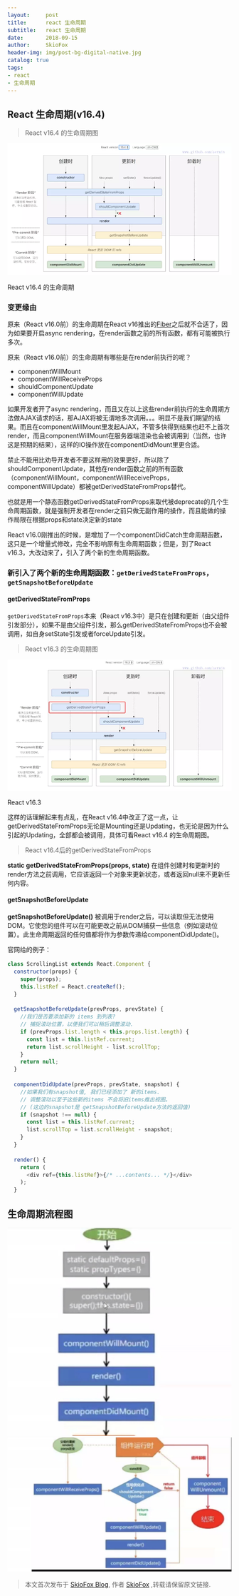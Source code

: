 ```yaml
---
layout:     post
title:      react 生命周期
subtitle:   react 生命周期
date:       2018-09-15
author:     SkioFox
header-img: img/post-bg-digital-native.jpg
catalog: true
tags:
- react
- 生命周期
---
```


## React 生命周期(v16.4)

> React v16.4 的生命周期图

![avatar](/img/react/react-lifeStyle.webp)

React v16.4 的生命周期

### 变更缘由

原来（React v16.0前）的生命周期在React v16推出的[Fiber](https://zhuanlan.zhihu.com/p/26027085)之后就不合适了，因为如果要开启async rendering，在render函数之前的所有函数，都有可能被执行多次。

原来（React v16.0前）的生命周期有哪些是在render前执行的呢？

- componentWillMount
- componentWillReceiveProps
- shouldComponentUpdate
- componentWillUpdate

如果开发者开了async rendering，而且又在以上这些render前执行的生命周期方法做AJAX请求的话，那AJAX将被无谓地多次调用。。。明显不是我们期望的结果。而且在componentWillMount里发起AJAX，不管多快得到结果也赶不上首次render，而且componentWillMount在服务器端渲染也会被调用到（当然，也许这是预期的结果），这样的IO操作放在componentDidMount里更合适。

禁止不能用比劝导开发者不要这样用的效果更好，所以除了shouldComponentUpdate，其他在render函数之前的所有函数（componentWillMount，componentWillReceiveProps，componentWillUpdate）都被getDerivedStateFromProps替代。

也就是用一个静态函数getDerivedStateFromProps来取代被deprecate的几个生命周期函数，就是强制开发者在render之前只做无副作用的操作，而且能做的操作局限在根据props和state决定新的state

React v16.0刚推出的时候，是增加了一个componentDidCatch生命周期函数，这只是一个增量式修改，完全不影响原有生命周期函数；但是，到了React v16.3，大改动来了，引入了两个新的生命周期函数。

### 新引入了两个新的生命周期函数：`getDerivedStateFromProps`，`getSnapshotBeforeUpdate` 

#### getDerivedStateFromProps

`getDerivedStateFromProps`本来（React v16.3中）是只在创建和更新（由父组件引发部分），如果不是由父组件引发，那么getDerivedStateFromProps也不会被调用，如自身setState引发或者forceUpdate引发。

> React v16.3 的生命周期图

![avatar](/img/react/react-lifeStyle-1.webp)

React v16.3

这样的话理解起来有点乱，在React v16.4中改正了这一点，让getDerivedStateFromProps无论是Mounting还是Updating，也无论是因为什么引起的Updating，全部都会被调用，具体可看React v16.4 的生命周期图。

> React v16.4后的getDerivedStateFromProps

**static getDerivedStateFromProps(props, state)** 在组件创建时和更新时的render方法之前调用，它应该返回一个对象来更新状态，或者返回null来不更新任何内容。

#### getSnapshotBeforeUpdate

**getSnapshotBeforeUpdate()** 被调用于render之后，可以读取但无法使用DOM。它使您的组件可以在可能更改之前从DOM捕获一些信息（例如滚动位置）。此生命周期返回的任何值都将作为参数传递给componentDidUpdate()。

官网给的例子：

```js
class ScrollingList extends React.Component {
  constructor(props) {
    super(props);
    this.listRef = React.createRef();
  }

  getSnapshotBeforeUpdate(prevProps, prevState) {
    //我们是否要添加新的 items 到列表?
    // 捕捉滚动位置，以便我们可以稍后调整滚动.
    if (prevProps.list.length < this.props.list.length) {
      const list = this.listRef.current;
      return list.scrollHeight - list.scrollTop;
    }
    return null;
  }

  componentDidUpdate(prevProps, prevState, snapshot) {
    //如果我们有snapshot值, 我们已经添加了 新的items.
    // 调整滚动以至于这些新的items 不会将旧items推出视图。
    // (这边的snapshot是 getSnapshotBeforeUpdate方法的返回值)
    if (snapshot !== null) {
      const list = this.listRef.current;
      list.scrollTop = list.scrollHeight - snapshot;
    }
  }

  render() {
    return (
      <div ref={this.listRef}>{/* ...contents... */}</div>
    );
  }
```
## 生命周期流程图
![avatar](/img/react/react-lifeStyle-3.jpg)
![avatar](/img/react/react-lifeStyle-2.jpg)
> 本文首次发布于 [SkioFox Blog](http://blog.skiofox.top), 作者 [SkioFox](https://github.com/LoverFancy/) ,转载请保留原文链接.